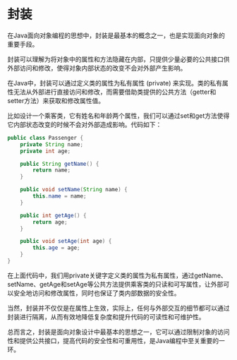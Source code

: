 # 封装

在Java面向对象编程的思想中，封装是最基本的概念之一，也是实现面向对象的重要手段。

封装可以理解为将对象中的属性和方法隐藏在内部，只提供少量必要的公共接口供外部访问和修改，使得对象内部状态的改变不会对外部产生影响。

在Java中，封装可以通过定义类的属性为私有属性 (private) 来实现。类的私有属性无法从外部进行直接访问和修改，而需要借助类提供的公共方法（getter和setter方法）来获取和修改属性值。

比如设计一个乘客类，它有姓名和年龄两个属性，我们可以通过set和get方法使得它内部状态改变的时候不会对外部造成影响。代码如下：

```java
public class Passenger {
    private String name;
    private int age;

    public String getName() {
        return name;
    }

    public void setName(String name) {
        this.name = name;
    }

    public int getAge() {
        return age;
    }

    public void setAge(int age) {
        this.age = age;
    }
}
```

在上面代码中，我们用private关键字定义类的属性为私有属性，通过getName、setName、getAge和setAge等公共方法提供乘客类的只读和可写属性，让外部可以安全地访问和修改属性，同时也保证了类内部数据的安全性。

当然，封装并不仅仅是在属性上生效，实际上，任何与外部交互的细节都可以通过封装进行隔离，从而有效地降低复杂度和提升代码的可读性和可维护性。

总而言之，封装是面向对象设计中最基本的思想之一，它可以通过限制对象的访问性和提供公共接口，提高代码的安全性和可重用性，是Java编程中至关重要的一环。